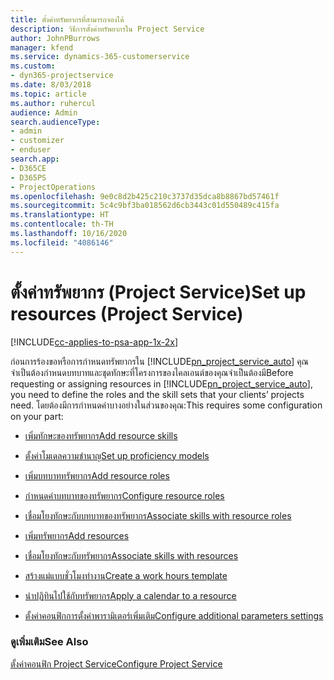```yaml
---
title: ตั้งค่าทรัพยากรที่สามารถจองได้
description: วิธีการตั้งค่าทรัพยากรใน Project Service
author: JohnPBurrows
manager: kfend
ms.service: dynamics-365-customerservice
ms.custom:
- dyn365-projectservice
ms.date: 8/03/2018
ms.topic: article
ms.author: ruhercul
audience: Admin
search.audienceType:
- admin
- customizer
- enduser
search.app:
- D365CE
- D365PS
- ProjectOperations
ms.openlocfilehash: 9e0c8d2b425c210c3737d35dca8b8867bd57461f
ms.sourcegitcommit: 5c4c9bf3ba018562d6cb3443c01d550489c415fa
ms.translationtype: HT
ms.contentlocale: th-TH
ms.lasthandoff: 10/16/2020
ms.locfileid: "4086146"
---
```

# <a name="set-up-resources-project-service"></a><span data-ttu-id="1794c-103">ตั้งค่าทรัพยากร (Project Service)</span><span class="sxs-lookup"><span data-stu-id="1794c-103">Set up resources (Project Service)</span></span>

[!INCLUDE[cc-applies-to-psa-app-1x-2x](../includes/cc-applies-to-psa-app-1x-2x.md)]

<span data-ttu-id="1794c-104">ก่อนการร้องขอหรือการกำหนดทรัพยากรใน [!INCLUDE[pn_project_service_auto](../includes/pn-project-service-auto.md)] คุณจำเป็นต้องกำหนดบทบาทและชุดทักษะที่โครงการของไคลเอนต์ของคุณจำเป็นต้องมี</span><span class="sxs-lookup"><span data-stu-id="1794c-104">Before requesting or assigning resources in [!INCLUDE[pn_project_service_auto](../includes/pn-project-service-auto.md)], you need to define the roles and the skill sets that your clients’ projects need.</span></span> <span data-ttu-id="1794c-105">โดยต้องมีการกำหนดค่าบางอย่างในส่วนของคุณ:</span><span class="sxs-lookup"><span data-stu-id="1794c-105">This requires some configuration on your part:</span></span>  
  
-   [<span data-ttu-id="1794c-106">เพิ่มทักษะของทรัพยากร</span><span class="sxs-lookup"><span data-stu-id="1794c-106">Add resource skills</span></span>](../psa/add-resource-skills.md)  
  
-   [<span data-ttu-id="1794c-107">ตั้งค่าโมเดลความชำนาญ</span><span class="sxs-lookup"><span data-stu-id="1794c-107">Set up proficiency models</span></span>](../psa/set-up-proficiency-models.md)  
  
-   [<span data-ttu-id="1794c-108">เพิ่มบทบาททรัพยากร</span><span class="sxs-lookup"><span data-stu-id="1794c-108">Add resource roles</span></span>](../psa/add-resource-roles.md)  
  
-   [<span data-ttu-id="1794c-109">กำหนดค่าบทบาทของทรัพยากร</span><span class="sxs-lookup"><span data-stu-id="1794c-109">Configure resource roles</span></span>](../psa/configure-resource-roles.md)  
  
-   [<span data-ttu-id="1794c-110">เชื่อมโยงทักษะกับบทบาทของทรัพยากร</span><span class="sxs-lookup"><span data-stu-id="1794c-110">Associate skills with resource roles</span></span>](../psa/associate-skills-with-resource-roles.md)  
  
-   [<span data-ttu-id="1794c-111">เพิ่มทรัพยากร</span><span class="sxs-lookup"><span data-stu-id="1794c-111">Add resources</span></span>](../psa/add-resources.md)  
  
-   [<span data-ttu-id="1794c-112">เชื่อมโยงทักษะกับทรัพยากร</span><span class="sxs-lookup"><span data-stu-id="1794c-112">Associate skills with resources</span></span>](../psa/associate-skills-with-resources.md)  
  
-   [<span data-ttu-id="1794c-113">สร้างแม่แบบชั่วโมงทำงาน</span><span class="sxs-lookup"><span data-stu-id="1794c-113">Create a work hours template</span></span>](../psa/create-work-hours-template.md)  
  
-   [<span data-ttu-id="1794c-114">นำปฏิทินไปใช้กับทรัพยากร</span><span class="sxs-lookup"><span data-stu-id="1794c-114">Apply a calendar to a resource</span></span>](../psa/apply-calendar-resource.md)  
  
-   [<span data-ttu-id="1794c-115">ตั้งค่าคอนฟิกการตั้งค่าพารามิเตอร์เพิ่มเติม</span><span class="sxs-lookup"><span data-stu-id="1794c-115">Configure additional parameters settings</span></span>](../psa/configure-additional-parameters-settings.md)  
  
### <a name="see-also"></a><span data-ttu-id="1794c-116">ดูเพิ่มเติม</span><span class="sxs-lookup"><span data-stu-id="1794c-116">See Also</span></span>  
 [<span data-ttu-id="1794c-117">ตั้งค่าคอนฟิก Project Service</span><span class="sxs-lookup"><span data-stu-id="1794c-117">Configure Project Service</span></span>](../psa/configure.md)
